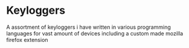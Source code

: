 # Keyloggers
A assortment of keyloggers i have written in various programming languages for vast amount of devices including a custom made mozilla firefox extension

